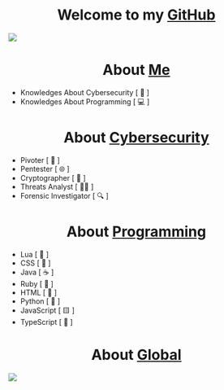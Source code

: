 
<h1 align="center">Welcome to my <a href="https://github.com/ofuscada">GitHub</a></h1>
</div>
<img src="https://media.discordapp.net/attachments/1200214997008134225/1204543112765247588/1ab47fcd-4dae-400c-b41e-331b0d1455d8.jpeg?ex=65d51d31&is=65c2a831&hm=a4ca04c6d9a30c1e4a2ca6693c532349cc268d62a9f1747e94976ac69cdb6368&=&format=webp&width=1214&height=683">


<h1 align="center">About <a href="https://media.discordapp.net/attachments/1103833205863354418/1204547211686322206/Cima_da_Conegliano2C_God_the_Father.png?ex=65d52102&is=65c2ac02&hm=82bd47c32412b35cc0fdb149c980a9ac9230b681621d6598a3e617b5377dede1&=&format=webp&quality=lossless">Me</a></h1>

- Knowledges About Cybersecurity    [ 🔐 ] 
- Knowledges About Programming    [ 💻 ]
</div>
</div>
</div>

<h1 align="center">About <a href="https://www.kali.org/">Cybersecurity</a></h1>

- Pivoter    [ 📡 ]
- Pentester    [ 🌐 ]
- Cryptographer    [ 🔑 ]
- Threats Analyst    [ 🕵️‍♂️ ]
- Forensic Investigator    [ 🔍 ]

<h1 align="center">About <a href="https://code.visualstudio.com/">Programming</a></h1>

- Lua    [ 🌙 ]
- CSS    [ 🎨 ]
- Java    [ ☕ ]
- Ruby    [ 💎 ]
- HTML    [ 📄 ]
- Python    [ 🐍 ]
- JavaScript    [ 🟨 ]
- TypeScript    [ 📜 ]

<h1 align="center">About <a href="https://es.louisvuitton.com/">Global</a></h1>
        <img src="https://skillicons.dev/icons?i=lua,css,java,ruby,html,python,javascript,typescript,vscode,linux&perline=8" />
</div>
